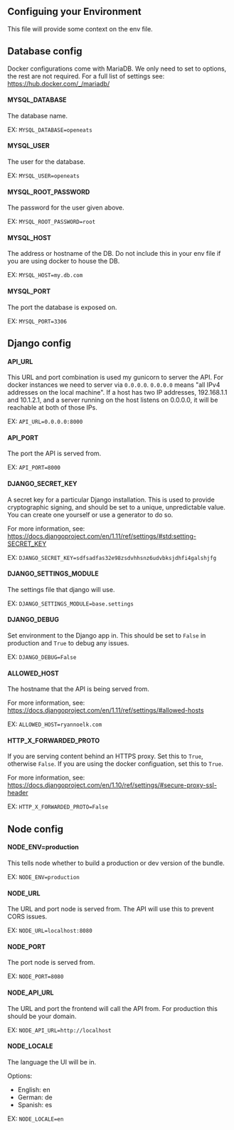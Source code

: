 ## Configuing your Environment

This file will provide some context on the env file.


## Database config
Docker configurations come with MariaDB. We only need to set to options, the rest are not required.
For a full list of settings see: https://hub.docker.com/_/mariadb/

#### MYSQL_DATABASE
The database name.

EX: `MYSQL_DATABASE=openeats`

#### MYSQL_USER
The user for the database.

EX: `MYSQL_USER=openeats`

#### MYSQL_ROOT_PASSWORD
The password for the user given above.

EX: `MYSQL_ROOT_PASSWORD=root`

#### MYSQL_HOST
The address or hostname of the DB. Do not include this in your env file if you are using docker to house the DB.

EX: `MYSQL_HOST=my.db.com`

#### MYSQL_PORT
The port the database is exposed on.

EX: `MYSQL_PORT=3306`


## Django config
#### API_URL
This URL and port combination is used my gunicorn to server the API.
For docker instances we need to server via `0.0.0.0`.
`0.0.0.0` means "all IPv4 addresses on the local machine". 
If a host has two IP addresses, 192.168.1.1 and 10.1.2.1, 
and a server running on the host listens on 0.0.0.0, 
it will be reachable at both of those IPs.

EX: `API_URL=0.0.0.0:8000`

#### API_PORT
The port the API is served from.

EX: `API_PORT=8000`

#### DJANGO_SECRET_KEY
A secret key for a particular Django installation. 
This is used to provide cryptographic signing, and should be set to a unique, unpredictable value.
You can create one yourself or use a generator to do so.

For more information, see: https://docs.djangoproject.com/en/1.11/ref/settings/#std:setting-SECRET_KEY

EX: `DJANGO_SECRET_KEY=sdfsadfas32e98zsdvhhsnz6udvbksjdhfi4galshjfg`

#### DJANGO_SETTINGS_MODULE
The settings file that django will use.

EX: `DJANGO_SETTINGS_MODULE=base.settings`

#### DJANGO_DEBUG
Set environment to the Django app in.
This should be set to `False` in production and `True` to debug any issues.

EX: `DJANGO_DEBUG=False`

#### ALLOWED_HOST
The hostname that the API is being served from.

For more information, see: https://docs.djangoproject.com/en/1.11/ref/settings/#allowed-hosts

EX: `ALLOWED_HOST=ryannoelk.com`

#### HTTP_X_FORWARDED_PROTO
If you are serving content behind an HTTPS proxy. 
Set this to `True`, otherwise `False`.
If you are using the docker configuation, set this to `True`.

For more information, see: https://docs.djangoproject.com/en/1.10/ref/settings/#secure-proxy-ssl-header

EX: `HTTP_X_FORWARDED_PROTO=False`


## Node config

#### NODE_ENV=production
This tells node whether to build a production or dev version of the bundle.

EX: `NODE_ENV=production`

#### NODE_URL
The URL and port node is served from.
The API will use this to prevent CORS issues.

EX: `NODE_URL=localhost:8080`

#### NODE_PORT
The port node is served from.

EX: `NODE_PORT=8080`

#### NODE_API_URL
The URL and port the frontend will call the API from. 
For production this should be your domain.

EX: `NODE_API_URL=http://localhost`

#### NODE_LOCALE
The language the UI will be in.

Options:
- English: en
- German: de
- Spanish: es

EX: `NODE_LOCALE=en`
